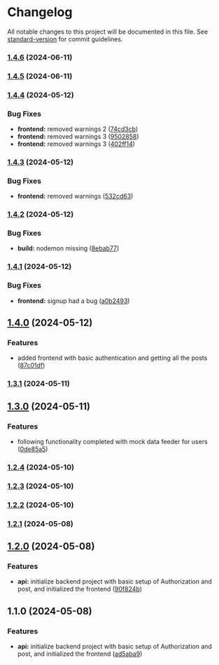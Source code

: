 # Changelog

All notable changes to this project will be documented in this file. See [standard-version](https://github.com/conventional-changelog/standard-version) for commit guidelines.

### [1.4.6](https://github.com/exploring-solver/Stuneckt_assignment/compare/v1.4.4...v1.4.6) (2024-06-11)

### [1.4.5](https://github.com/exploring-solver/Stuneckt_assignment/compare/v1.4.4...v1.4.5) (2024-06-11)

### [1.4.4](https://github.com/exploring-solver/Stuneckt_assignment/compare/v1.4.3...v1.4.4) (2024-05-12)


### Bug Fixes

* **frontend:** removed warnings 2 ([74cd3cb](https://github.com/exploring-solver/Stuneckt_assignment/commit/74cd3cb466f4a2f5a50df1b408b0cc7093ef6ff3))
* **frontend:** removed warnings 3 ([9502858](https://github.com/exploring-solver/Stuneckt_assignment/commit/9502858523b42742db4de4cd57f00565b4fd62e2))
* **frontend:** removed warnings 3 ([402ff14](https://github.com/exploring-solver/Stuneckt_assignment/commit/402ff1461177444aad79036d4cc393eb80f17fb8))

### [1.4.3](https://github.com/exploring-solver/Stuneckt_assignment/compare/v1.4.2...v1.4.3) (2024-05-12)


### Bug Fixes

* **frontend:** removed warnings ([532cd63](https://github.com/exploring-solver/Stuneckt_assignment/commit/532cd63fb0cec25bca37ed43c79f941a8b42e1e2))

### [1.4.2](https://github.com/exploring-solver/Stuneckt_assignment/compare/v1.4.1...v1.4.2) (2024-05-12)


### Bug Fixes

* **build:** nodemon missing ([8ebab77](https://github.com/exploring-solver/Stuneckt_assignment/commit/8ebab77332243e7a9159305669a9248ea92647d7))

### [1.4.1](https://github.com/exploring-solver/Stuneckt_assignment/compare/v1.4.0...v1.4.1) (2024-05-12)


### Bug Fixes

* **frontend:** signup had a bug ([a0b2493](https://github.com/exploring-solver/Stuneckt_assignment/commit/a0b2493e0b093ebdbe65d81b5d16bde38c7168bb))

## [1.4.0](https://github.com/exploring-solver/Stuneckt_assignment/compare/v1.3.1...v1.4.0) (2024-05-12)


### Features

* added frontend with basic authentication and getting all the posts ([87c01df](https://github.com/exploring-solver/Stuneckt_assignment/commit/87c01df322e62df2362910d965cadbcd21d885d0))

### [1.3.1](https://github.com/exploring-solver/Stuneckt_assignment/compare/v1.3.0...v1.3.1) (2024-05-11)

## [1.3.0](https://github.com/exploring-solver/Stuneckt_assignment/compare/v1.2.4...v1.3.0) (2024-05-11)


### Features

* following functionality completed with mock data feeder for users ([0de85a5](https://github.com/exploring-solver/Stuneckt_assignment/commit/0de85a52bd79361f857a2b07b91e684b3d9a8d89))

### [1.2.4](https://github.com/exploring-solver/Stuneckt_assignment/compare/v1.2.3...v1.2.4) (2024-05-10)

### [1.2.3](https://github.com/exploring-solver/Stuneckt_assignment/compare/v1.2.2...v1.2.3) (2024-05-10)

### [1.2.2](https://github.com/exploring-solver/Stuneckt_assignment/compare/v1.2.1...v1.2.2) (2024-05-10)

### [1.2.1](https://github.com/exploring-solver/Stuneckt_assignment/compare/v1.2.0...v1.2.1) (2024-05-08)

## [1.2.0](https://github.com/exploring-solver/Stuneckt_assignment/compare/v1.1.0...v1.2.0) (2024-05-08)


### Features

* **api:** initialize backend project with basic setup of Authorization and post, and initialized the frontend ([90f824b](https://github.com/exploring-solver/Stuneckt_assignment/commit/90f824bd488032c0ff644937dfa73c2806161410))

## 1.1.0 (2024-05-08)


### Features

* **api:** initialize backend project with basic setup of Authorization and post, and initialized the frontend ([ad5aba9](https://github.com/exploring-solver/Stuneckt_assignment/commit/ad5aba946b0d76a31f62e0c43d58058a827d1f00))
